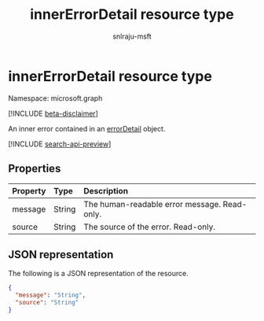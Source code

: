﻿---
title: "innerErrorDetail resource type"
description: "An inner error contained in an errorDetail object."
localization_priority: Normal
author: "snlraju-msft"
ms.prod: ""
doc_type: "resourcePageType"
---

# innerErrorDetail resource type

Namespace: microsoft.graph

[!INCLUDE [beta-disclaimer](../../includes/beta-disclaimer.md)]

An inner error contained in an [errorDetail](errordetail.md) object.

[!INCLUDE [search-api-preview](../../includes/search-api-preview-signup.md)]

## Properties

| Property | Type   | Description                                  |
| :------- | :----- | :------------------------------------------- |
| message  | String | The human-readable error message. Read-only. |
| source   | String | The source of the error. Read-only.          |

## JSON representation

The following is a JSON representation of the resource.

<!-- {
  "blockType": "resource",
  "optionalProperties": [

  ],
  "@odata.type": "microsoft.graph.innerErrorDetail",
  "baseType": null
}-->

```json
{
  "message": "String",
  "source": "String"
}
```

<!-- uuid: 16cd6b66-4b1a-43a1-adaf-3a886856ed98
2019-02-04 14:57:30 UTC -->

<!-- {
  "type": "#page.annotation",
  "description": "innerErrorDetail resource",
  "keywords": "",
  "section": "documentation",
  "tocPath": ""
}-->
